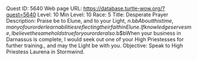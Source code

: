 Quest ID: 5640
Web page URL: https://database.turtle-wow.org/?quest=5640
Level: 10
Min Level: 10
Race: 5
Title: Desperate Prayer
Description: Praise be to Elune, and to your Light, $n.$b$bAbout this time, many of our order learn abilities reflecting their faith in Elune. If knowledge serves me, I believe the same holds true for your order also.$b$bWhen your business in Darnassus is complete, I would seek out one of your High Priestesses for further training., and may the Light be with you.
Objective: Speak to High Priestess Laurena in Stormwind.
